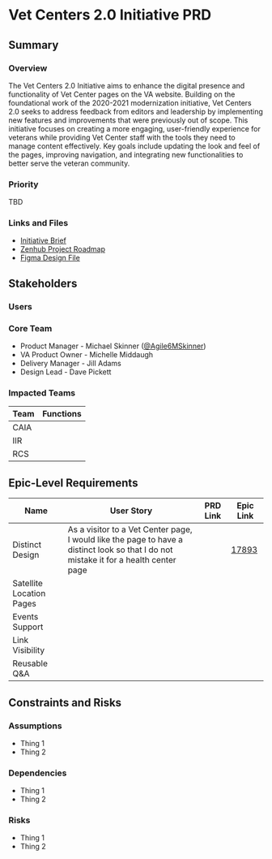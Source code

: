 # Vet Centers 2.0 Initiative PRD
## Summary
### Overview
The Vet Centers 2.0 Initiative aims to enhance the digital presence and functionality of Vet Center pages on the VA website. Building on the foundational work of the 2020-2021 modernization initiative, Vet Centers 2.0 seeks to address feedback from editors and leadership by implementing new features and improvements that were previously out of scope. This initiative focuses on creating a more engaging, user-friendly experience for veterans while providing Vet Center staff with the tools they need to manage content effectively. Key goals include updating the look and feel of the pages, improving navigation, and integrating new functionalities to better serve the veteran community.
### Priority
TBD
### Links and Files
- [Initiative Brief](initiative-brief.md)
- [Zenhub Project Roadmap](https://app.zenhub.com/workspaces/sitewide-facilities-639f5253e4b702a32376339e/roadmap?project=z2lkoi8vcmfwdg9yl1byb2ply3qvnzyxmjg)
- [Figma Design File](https://www.figma.com/design/EVd3q06ukAbVS61Q8MwRAT/Vet-Centers?node-id=1-900&t=WwD10sfXM6k6aZ32-1)
## Stakeholders
### Users
### Core Team
- Product Manager - Michael Skinner ([@Agile6MSkinner](https://github.com/Agile6MSkinner))
- VA Product Owner - Michelle Middaugh
- Delivery Manager - Jill Adams
- Design Lead - Dave Pickett
### Impacted Teams
| Team | Functions |
|------|-----------|
| CAIA |  |
| IIR |  |
| RCS |  |
## Epic-Level Requirements
| Name                    | User Story                                                                                                                            | PRD Link | Epic Link                                                                                                                                        |
|-------------------------|---------------------------------------------------------------------------------------------------------------------------------------|----------|--------------------------------------------------------------------------------------------------------------------------------------------------|
| Distinct Design         | As a visitor to a Vet Center page, I would like the page to have a distinct look so that I do not mistake it for a health center page |          | [17893](https://app.zenhub.com/workspaces/sitewide-facilities-639f5253e4b702a32376339e/issues/gh/department-of-veterans-affairs/va.gov-cms/17893)|
| Satellite Location Pages |  |  | |
| Events Support | | | |
| Link Visibility | | | |
| Reusable Q&A | | | |
## Constraints and Risks
### Assumptions
- Thing 1
- Thing 2
### Dependencies
- Thing 1
- Thing 2
### Risks
- Thing 1
- Thing 2
